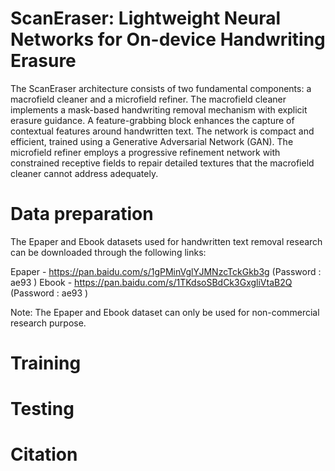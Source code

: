 # ScanEraser: Lightweight Neural Networks for On-device Handwriting Erasure
The ScanEraser architecture consists of two fundamental components: a macrofield cleaner and a microfield refiner. The macrofield cleaner implements a mask-based handwriting removal mechanism with explicit erasure guidance. A feature-grabbing block enhances the capture
of contextual features around handwritten text. The network is compact and efficient, trained using a Generative Adversarial Network (GAN). The microfield refiner employs a progressive refinement network with constrained receptive fields to repair detailed textures that the
macrofield cleaner cannot address adequately.
# Data preparation
The Epaper and Ebook datasets used for handwritten text removal research can be downloaded through the following links:

Epaper - https://pan.baidu.com/s/1gPMinVglYJMNzcTckGkb3g (Password : ae93 ) 
Ebook - https://pan.baidu.com/s/1TKdsoSBdCk3GxgliVtaB2Q (Password : ae93 ) 

Note: The Epaper and Ebook dataset can only be used for non-commercial research purpose.
# Training

# Testing

# Citation
